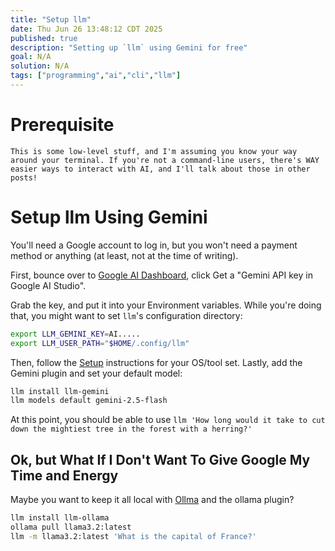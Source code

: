 ```yaml
---
title: "Setup llm"
date: Thu Jun 26 13:48:12 CDT 2025
published: true
description: "Setting up `llm` using Gemini for free"
goal: N/A
solution: N/A
tags: ["programming","ai","cli","llm"]
---
```

# Prerequisite

```nerd-level-8
This is some low-level stuff, and I'm assuming you know your way around your terminal. If you're not a command-line users, there's WAY easier ways to interact with AI, and I'll talk about those in other posts!
```

# Setup llm Using Gemini

You'll need a Google account to log in, but you won't need a payment method or anything (at least, not at the time of writing).

First, bounce over to [Google AI Dashboard](https://ai.google.dev/gemini-api/docs/api-key), click Get a "Gemini API key in Google AI Studio".

Grab the key, and put it into your Environment variables. While you're doing that, you might want to set `llm`'s configuration directory:

```bash
export LLM_GEMINI_KEY=AI.....
export LLM_USER_PATH="$HOME/.config/llm"
```

Then, follow the [Setup](https://llm.datasette.io/en/stable/setup.html) instructions for your OS/tool set. Lastly, add the Gemini plugin and set your default model:

```bash
llm install llm-gemini
llm models default gemini-2.5-flash
```

At this point, you should be able to use `llm 'How long would it take to cut down the mightiest tree in the forest with a herring?'`

## Ok, but What If I Don't Want To Give Google My Time and Energy

Maybe you want to keep it all local with [Ollma](https://github.com/ollama/ollama#ollama) and the ollama plugin?

```bash
llm install llm-ollama
ollama pull llama3.2:latest
llm -m llama3.2:latest 'What is the capital of France?'
```
